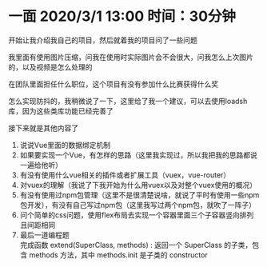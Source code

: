 # 一面 2020/3/1 13:00 时间：30分钟

开始让我介绍我自己的项目，然后就着我的项目问了一些问题

我里面有使用图片压缩，问我在使用时实际图片会不会很大，问我怎么上次图片的，以及视频是怎么处理的

在团队里面担任什么职位，这个项目有没有参加什么比赛获得什么奖

怎么实现防抖的，我稍微说了一下，这里给了我一个建议，可以去使用loadsh库，因为这些类库功能已经完善了

接下来就是其他内容了

1. 说说Vue里面的数据绑定机制
2. 如果要实现一个Vue，有怎样的思路（这里我实现过，所以我把我的思路都说一遍给他听）
3. 有没有使用什么vue相关的插件或者扩展工具（vuex，vue-router）
4. 对vuex的理解（我说了下我开始为什么用vuex以及对整个vuex使用的概况）
5. 有没有使用过npm包管理（这里不是很清楚说啥，就说了平时有使用一些npm包开发），有没有自己写过npm包（这里我写过两个npm包，就吹了一阵子）
6. 问个简单的css问题，使用flex布局去实现一个容器里面三个子容器竖向排列且间距相同
7. 最后一道编程题  
完成函数 extend(SuperClass, methods) : 返回一个 SuperClass 的子类，包含 methods 方法，其中 methods.init 是子类的 constructor